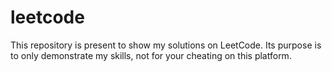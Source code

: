 # leetcode
This repository is present to show my solutions on LeetCode. Its purpose is to only demonstrate my skills, not for your cheating on this platform.
